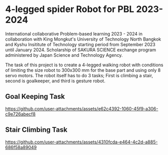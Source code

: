 # 4-legged spider Robot for PBL 2023-2024

International collaborative Problem-based learning 2023 - 2024 in collaboration with King Mongkut's University of Technology North Bangkok and Kyshu Insititute of Technology starting period from September 2023 until January 2024.
Scholarship of SAKURA SCIENCE exchange program administered by Japan Science and Technology Agency.
                                                    
The task of this project is to create a 4-legged walking robot with conditions of limiting the size robot to 300x300 mm for the base part and using only 8 servo motors. The robot itself has to do 3 tasks; First is climbing a stair, second is goalkeeper, and third is gesture robot.



## Goal Keeping Task
https://github.com/user-attachments/assets/e62c4392-1060-45f9-a306-c9e726abecf8



## Stair Climbing Task
https://github.com/user-attachments/assets/4310fcda-e464-4c2d-a885-686f58a89049

